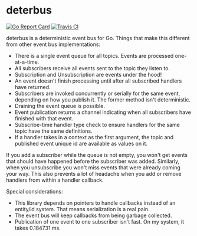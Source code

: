 # deterbus

[![Go Report Card](https://goreportcard.com/badge/github.com/erinpentecost/deterbus)](https://goreportcard.com/report/github.com/erinpentecost/deterbus)
[![Travis CI](https://travis-ci.org/erinpentecost/deterbus.svg?branch=master)](https://travis-ci.org/erinpentecost/deterbus.svg?branch=master)



deterbus is a deterministic event bus for Go. Things that make this different from other event bus implementations:

* There is a single event queue for all topics. Events are processed one-at-a-time.
* All subscribers receive all events sent to the topic they listen to.
* Subscription and Unsubscription are events under the hood!
* An event doesn't finish processing until after all subscribed handlers have returned.
* Subscribers are invoked concurrently or serially for the same event, depending on how you publish it. The former method isn't deterministic.
* Draining the event queue is possible.
* Event publication returns a channel indicating when all subscribers have finished with that event.
* Subscribe-time handler type check to ensure handlers for the same topic have the same definitions.
* If a handler takes in a context as the first argument, the topic and published event unique id are available as values on it.

If you add a subscriber while the queue is not empty, you won't get events that should have happened before the subscriber was added. Similarly, when you unsubscribe you won't miss events that were already coming your way. This also prevents a lot of headache when you add or remove handlers from within a handler callback.

Special considerations:

* This library depends on pointers to handle callbacks instead of an entity/id system. That means serialization is a real pain.
* The event bus will keep callbacks from being garbage collected.
* Publication of one event to one subscriber isn't fast. On my system, it takes 0.184731 ms.